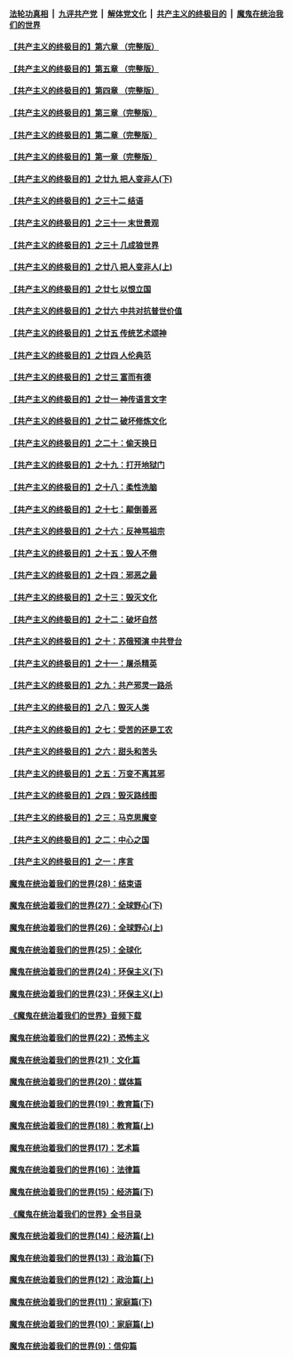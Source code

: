 ####  [法轮功真相](../../../../basic/blob/master/README.md?t=06030901) &nbsp;|&nbsp; [九评共产党](../../../../9ping.md/blob/master/README.md?t=06030901) &nbsp;|&nbsp; [解体党文化](../../../../jtdwh.md/blob/master/README.md?t=06030901)  &nbsp;|&nbsp; [共产主义的终极目的](../../../../gczydzjmd.md/blob/master/README.md?t=06030901) &nbsp;|&nbsp; [魔鬼在统治我们的世界](../../../../mgztzwmdsj.md/blob/master/README.md?t=06030901) 

#### [【共产主义的终极目的】第六章 （完整版）](../pages/nsc422/n11428913.md?t=06030901) 

#### [【共产主义的终极目的】第五章 （完整版）](../pages/nsc422/n11428912.md?t=06030901) 

#### [【共产主义的终极目的】第四章 （完整版）](../pages/nsc422/n11428907.md?t=06030901) 

#### [【共产主义的终极目的】第三章（完整版）](../pages/nsc422/n11428848.md?t=06030901) 

#### [【共产主义的终极目的】第二章（完整版）](../pages/nsc422/n11428831.md?t=06030901) 

#### [【共产主义的终极目的】第一章（完整版）](../pages/nsc422/n11417651.md?t=06030901) 

#### [【共产主义的终极目的】之廿九 把人变非人(下)](../pages/nsc422/n11344140.md?t=06030901) 

#### [【共产主义的终极目的】之三十二 结语](../pages/nsc422/n11360535.md?t=06030901) 

#### [【共产主义的终极目的】之三十一 末世景观](../pages/nsc422/n11351129.md?t=06030901) 

#### [【共产主义的终极目的】之三十 几成狼世界](../pages/nsc422/n11348280.md?t=06030901) 

#### [【共产主义的终极目的】之廿八 把人变非人(上)](../pages/nsc422/n11340492.md?t=06030901) 

#### [【共产主义的终极目的】之廿七 以恨立国](../pages/nsc422/n11336944.md?t=06030901) 

#### [【共产主义的终极目的】之廿六 中共对抗普世价值](../pages/nsc422/n11324785.md?t=06030901) 

#### [【共产主义的终极目的】之廿五 传统艺术颂神](../pages/nsc422/n11296396.md?t=06030901) 

#### [【共产主义的终极目的】之廿四 人伦典范](../pages/nsc422/n11296397.md?t=06030901) 

#### [【共产主义的终极目的】之廿三 富而有德](../pages/nsc422/n11283598.md?t=06030901) 

#### [【共产主义的终极目的】之廿一 神传语言文字](../pages/nsc422/n11263265.md?t=06030901) 

#### [【共产主义的终极目的】之廿二 破坏修炼文化](../pages/nsc422/n11245728.md?t=06030901) 

#### [【共产主义的终极目的】之二十：偷天换日](../pages/nsc422/n11238846.md?t=06030901) 

#### [【共产主义的终极目的】之十九：打开地狱门](../pages/nsc422/n11206376.md?t=06030901) 

#### [【共产主义的终极目的】之十八：柔性洗脑](../pages/nsc422/n11199994.md?t=06030901) 

#### [【共产主义的终极目的】之十七：颠倒善恶](../pages/nsc422/n11179782.md?t=06030901) 

#### [【共产主义的终极目的】之十六：反神骂祖宗](../pages/nsc422/n11166798.md?t=06030901) 

#### [【共产主义的终极目的】之十五：毁人不倦](../pages/nsc422/n11166792.md?t=06030901) 

#### [【共产主义的终极目的】之十四：邪恶之最](../pages/nsc422/n11150249.md?t=06030901) 

#### [【共产主义的终极目的】之十三：毁灭文化](../pages/nsc422/n11135227.md?t=06030901) 

#### [【共产主义的终极目的】之十二：破坏自然](../pages/nsc422/n11135214.md?t=06030901) 

#### [【共产主义的终极目的】之十：苏俄预演 中共登台](../pages/nsc422/n11118424.md?t=06030901) 

#### [【共产主义的终极目的】之十一：屠杀精英](../pages/nsc422/n11118442.md?t=06030901) 

#### [【共产主义的终极目的】之九：共产邪灵一路杀](../pages/nsc422/n11114139.md?t=06030901) 

#### [【共产主义的终极目的】之八：毁灭人类](../pages/nsc422/n11108503.md?t=06030901) 

#### [【共产主义的终极目的】之七：受苦的还是工农](../pages/nsc422/n11101809.md?t=06030901) 

#### [【共产主义的终极目的】之六：甜头和苦头](../pages/nsc422/n11096971.md?t=06030901) 

#### [【共产主义的终极目的】之五：万变不离其邪](../pages/nsc422/n11091285.md?t=06030901) 

#### [【共产主义的终极目的】之四：毁灭路线图](../pages/nsc422/n11086284.md?t=06030901) 

#### [【共产主义的终极目的】之三：马克思魔变](../pages/nsc422/n11061941.md?t=06030901) 

#### [【共产主义的终极目的】之二：中心之国](../pages/nsc422/n11047728.md?t=06030901) 

#### [【共产主义的终极目的】之一：序言](../pages/nsc422/n11086077.md?t=06030901) 

#### [魔鬼在统治着我们的世界(28)：结束语](../pages/nsc422/n10936246.md?t=06030901) 

#### [魔鬼在统治着我们的世界(27)：全球野心(下)](../pages/nsc422/n10928319.md?t=06030901) 

#### [魔鬼在统治着我们的世界(26)：全球野心(上)](../pages/nsc422/n10900318.md?t=06030901) 

#### [魔鬼在统治着我们的世界(25)：全球化](../pages/nsc422/n10788205.md?t=06030901) 

#### [魔鬼在统治着我们的世界(24)：环保主义(下)](../pages/nsc422/n10695307.md?t=06030901) 

#### [魔鬼在统治着我们的世界(23)：环保主义(上)](../pages/nsc422/n10688613.md?t=06030901) 

#### [《魔鬼在统治着我们的世界》音频下载](../pages/nsc422/n10635553.md?t=06030901) 

#### [魔鬼在统治着我们的世界(22)：恐怖主义](../pages/nsc422/n10614727.md?t=06030901) 

#### [魔鬼在统治着我们的世界(21)：文化篇](../pages/nsc422/n10597706.md?t=06030901) 

#### [魔鬼在统治着我们的世界(20)：媒体篇](../pages/nsc422/n10586579.md?t=06030901) 

#### [魔鬼在统治着我们的世界(19)：教育篇(下)](../pages/nsc422/n10564808.md?t=06030901) 

#### [魔鬼在统治着我们的世界(18)：教育篇(上)](../pages/nsc422/n10526970.md?t=06030901) 

#### [魔鬼在统治着我们的世界(17)：艺术篇](../pages/nsc422/n10499093.md?t=06030901) 

#### [魔鬼在统治着我们的世界(16)：法律篇](../pages/nsc422/n10485969.md?t=06030901) 

#### [魔鬼在统治着我们的世界(15)：经济篇(下)](../pages/nsc422/n10469975.md?t=06030901) 

#### [《魔鬼在统治着我们的世界》全书目录](../pages/nsc422/n10464261.md?t=06030901) 

#### [魔鬼在统治着我们的世界(14)：经济篇(上)](../pages/nsc422/n10457370.md?t=06030901) 

#### [魔鬼在统治着我们的世界(13)：政治篇(下)](../pages/nsc422/n10448270.md?t=06030901) 

#### [魔鬼在统治着我们的世界(12)：政治篇(上)](../pages/nsc422/n10444576.md?t=06030901) 

#### [魔鬼在统治着我们的世界(11)：家庭篇(下)](../pages/nsc422/n10440961.md?t=06030901) 

#### [魔鬼在统治着我们的世界(10)：家庭篇(上)](../pages/nsc422/n10435448.md?t=06030901) 

#### [魔鬼在统治着我们的世界(9)：信仰篇](../pages/nsc422/n10432159.md?t=06030901) 

